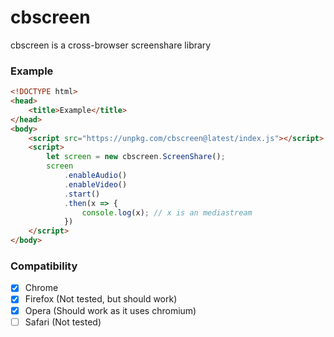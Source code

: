 # cbscreen 
cbscreen is a cross-browser screenshare library
### Example
```html
<!DOCTYPE html>
<head>
    <title>Example</title>
</head>
<body>
    <script src="https://unpkg.com/cbscreen@latest/index.js"></script>
    <script>
        let screen = new cbscreen.ScreenShare();
        screen
            .enableAudio()
            .enableVideo()
            .start()
            .then(x => {
                console.log(x); // x is an mediastream
            })
    </script>
</body>
```
### Compatibility
- [x] Chrome
- [x] Firefox (Not tested, but should work)
- [x] Opera (Should work as it uses chromium)
- [ ] Safari (Not tested)
